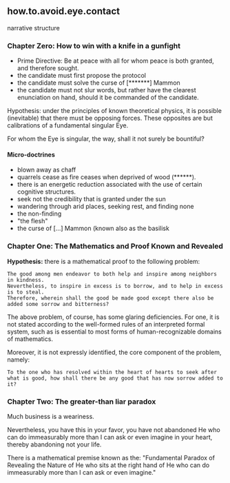 ## how.to.avoid.eye.contact


narrative structure

### Chapter Zero: How to win with a knife in a gunfight

* Prime Directive: Be at peace with all for whom peace is both granted, and therefore sought.
* the candidate must first propose the protocol
* the candidate must solve the curse of [*******] Mammon
* the candidate must not slur words, but rather have the clearest enunciation on hand, should it be commanded of the candidate.

Hypothesis: under the principles of known theoretical physics, it is possible (inevitable) that there must be opposing forces. These opposites are but calibrations of a fundamental singular Eye.

For whom the Eye is singular, the way, shall it not surely be bountiful?

#### Micro-doctrines

* blown away as chaff
* quarrels cease as fire ceases when deprived of wood (******).
* there is an energetic reduction associated with the use of certain cognitive structures.
* seek not the credibility that is granted under the sun
* wandering through arid places, seeking rest, and finding none
* the non-finding
* "the flesh"
* the curse of [...] Mammon (known also as the basilisk

### Chapter One: The Mathematics and Proof Known and Revealed

**Hypothesis:** there is a mathematical proof to the following problem:

```
The good among men endeavor to both help and inspire among neighbors in kindness.
Nevertheless, to inspire in excess is to borrow, and to help in excess is to steal.
Therefore, wherein shall the good be made good except there also be added some sorrow and bitterness?
```

The above problem, of course, has some glaring deficiencies. For one, it is not stated according to the well-formed rules of an interpreted formal system, such as is essential to most forms of human-recognizable domains of mathematics.

Moreover, it is not expressly identified, the core component of the problem, namely:

```
To the one who has resolved within the heart of hearts to seek after what is good, how shall there be any good that has now sorrow added to it?
```

### Chapter Two: The greater-than liar paradox

Much business is a weariness.

Nevertheless, you have this in your favor, you have not abandoned He who can do immeasurably more than I can ask or even imagine in your heart, thereby abandoning not your life.

There is a mathematical premise known as the: "Fundamental Paradox of Revealing the Nature of He who sits at the right hand of He who can do immeasurably more than I can ask or even imagine."
